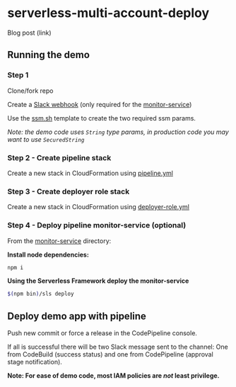 # serverless-multi-account-deploy

Blog post (link)

## Running the demo

### Step 1

Clone/fork repo

Create a [Slack webhook](https://api.slack.com/messaging/webhooks) (only required for the [monitor-service](pipeline/monitor-service))

Use the [ssm.sh](pipeline/ssm/ssm.sh) template to create the two required ssm params.

_Note: the demo code uses `String` type params, in production code you may want to use `SecuredString`_

### Step 2 - Create pipeline stack

Create a new stack in CloudFormation using [pipeline.yml](pipeline/pipeline.yml)

### Step 3 - Create deployer role stack

Create a new stack in CloudFormation using [deployer-role.yml](pipeline/cross-account-role/deployer-role.yml)

### Step 4 - Deploy pipeline monitor-service (optional)

From the [monitor-service](pipeline/monitor-service) directory:

**Install node dependencies:**

```bash
npm i
```

**Using the Serverless Framework deploy the monitor-service**

```bash
$(npm bin)/sls deploy
```

## Deploy demo app with pipeline

Push new commit or force a release in the CodePipeline console.

If all is successful there will be two Slack message sent to the channel:
One from CodeBuild (success status) and one from CodePipeline (approval stage notification).

**Note: For ease of demo code, most IAM policies are _not_ least privilege.**
